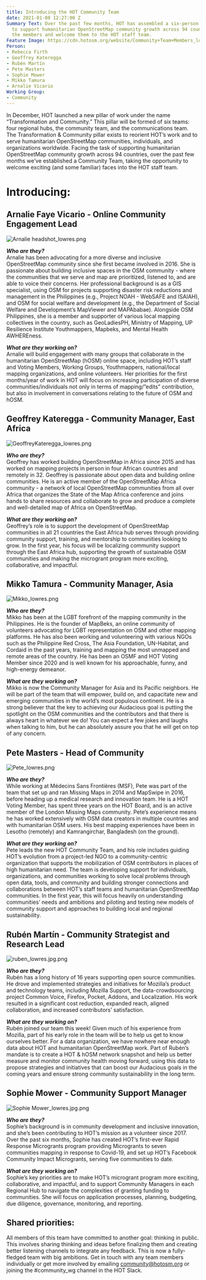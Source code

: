 ```yaml
---
title: Introducing the HOT Community Team
date: 2021-01-08 12:27:00 Z
Summary Text: Over the past few months, HOT has assembled a six-person community team
  to support humanitarian OpenStreetMap community growth across 94 countries. Meet
  the members and welcome them to the HOT staff team.
Feature Image: https://cdn.hotosm.org/website/Community+Team+Members_lowres.png
Person:
- Rebecca Firth
- Geoffrey Kateregga
- Rubén Martín
- Pete Masters
- Sophie Mower
- Mikko Tamura
- Arnalie Vicario
Working Group:
- Community
---
```


In December, HOT launched a new pillar of work under the name “Transformation and Community.” This pillar will be formed of six teams: four regional hubs, the community team, and the communications team. The Transformation & Community pillar exists to reorient HOT’s work and to serve humanitarian OpenStreetMap communities, individuals, and organizations worldwide. Facing the task of supporting humanitarian OpenStreetMap community growth across 94 countries, over the past few months we’ve established a Community Team, taking the opportunity to welcome exciting (and some familiar) faces into the HOT staff team.

# Introducing:

## Arnalie Faye Vicario - Online Community Engagement Lead
![Arnalie headshot_lowres.png](https://cdn.hotosm.org/website/Arnalie+headshot_lowres.png)

***Who are they?***\
Arnalie has been advocating for a more diverse and inclusive OpenStreetMap community since she first became involved in 2016. She is passionate about building inclusive spaces in the OSM community - where the communities that we serve and map are prioritized, listened to, and are able to voice their concerns. Her professional background is as a GIS specialist, using OSM for projects supporting disaster risk reductions and management in the Philippines (e.g., Project NOAH - WebSAFE and ISAIAH), and OSM for social welfare and development (e.g., the Department of Social Welfare and Development’s MapViewer and MAPAbabae). Alongside OSM Philippines, she is a member and supporter of various local mapping collectives in the country, such as GeoLadiesPH, Ministry of Mapping, UP Resilience Institute Youthmappers, Mapbeks, and Mental Health AWHEREness. 

***What are they working on?***\
Arnalie will build engagement with many groups that collaborate in the humanitarian OpenStreetMap (hOSM) online space, including HOT’s staff and Voting Members, Working Groups, Youthmappers, national/local mapping organizations, and online volunteers. Her priorities for the first months/year of work in HOT will focus on increasing participation of diverse communities/individuals not only in terms of mapping/”edits” contribution, but also in involvement in conversations relating to the future of OSM and hOSM. 

## Geoffrey Kateregga - Community Manager, East Africa
![GeoffreyKateregga_lowres.png](https://cdn.hotosm.org/website/GeoffreyKateregga_lowres.png)

***Who are they?***\
Geoffrey has worked building OpenStreetMap in Africa since 2015 and has worked on mapping projects in person in four African countries and remotely in 32. Geoffrey is passionate about open data and building online communities. He is an active member of the OpenStreetMap Africa community - a network of local OpenStreetMap communities from all over Africa that organizes the State of the Map Africa conference and joins hands to share resources and collaborate to grow and produce a complete and well-detailed map of Africa on OpenStreetMap.

***What are they working on?***\
Geoffrey’s role is to support the development of OpenStreetMap communities in all 21 countries the East Africa hub serves through providing community support, training, and mentorship to communities looking to grow. In the first year, his focus will be localizing community support through the East Africa hub, supporting the growth of sustainable OSM communities and making the microgrant program more exciting, collaborative, and impactful.

## Mikko Tamura - Community Manager, Asia
![Mikko_lowres.png](https://cdn.hotosm.org/website/Mikko_lowres.png)

***Who are they?***\
Mikko has been at the LGBT forefront of the mapping community in the Philippines. He is the founder of MapBeks, an online community of volunteers advocating for LGBT representation on OSM and other mapping platforms. He has also been working and volunteering with various NGOs such as the Philippine Red Cross, The Asia Foundation, UN-Habitat, and Cordaid in the past years, training and mapping the most unmapped and remote areas of the country. He has been an OSMF and HOT Voting Member since 2020 and is well known for his approachable, funny, and high-energy demeanor.
 
***What are they working on?***\
Mikko is now the Community Manager for Asia and its Pacific neighbors. He will be part of the team that will empower, build on, and capacitate new and emerging communities in the world’s most populous continent. He is a strong believer that the key to achieving our Audacious goal is putting the spotlight on the OSM communities and the contributors and that there is always heart in whatever we do! You can expect a few jokes and laughs when talking to him, but he can absolutely assure you that he will get on top of any concern.

## Pete Masters - Head of Community
![Pete_lowres.png](https://cdn.hotosm.org/website/Pete_lowres.png)

***Who are they?***\
While working at Médecins Sans Frontières (MSF), Pete was part of the team that set up and ran Missing Maps in 2014 and MapSwipe in 2016, before heading up a medical research and innovation team. He is a HOT Voting Member, has spent three years on the HOT Board, and is an active member of the London Missing Maps community. Pete’s experience means he has worked extensively with OSM data creators in multiple countries and with humanitarian OSM users. His best mapping experiences have been in Lesotho (remotely) and Kamrangirchar, Bangladesh (on the ground).

***What are they working on?***\
Pete leads the new HOT Community Team, and his role includes guiding HOT’s evolution from a project-led NGO to a community-centric organization that supports the mobilization of OSM contributors in places of high humanitarian need. The team is developing support for individuals, organizations, and communities working to solve local problems through open data, tools, and community and building stronger connections and collaborations between HOT’s staff teams and humanitarian OpenStreetMap communities. In the first year, this will focus heavily on understanding communities’ needs and ambitions and piloting and testing new models of community support and approaches to building local and regional sustainability.

## Rubén Martín - Community Strategist and Research Lead
![ruben_lowres.jpg.png](https://cdn.hotosm.org/website/ruben_lowres.jpg.png)

***Who are they?***\
Rubén has a long history of 16 years supporting open source communities. He drove and implemented strategies and initiatives for Mozilla’s product and technology teams, including Mozilla Support, the data-crowdsourcing project Common Voice, Firefox, Pocket, Addons, and Localization. His work resulted in a significant cost reduction, expanded reach, aligned collaboration, and increased contributors’ satisfaction.

***What are they working on?***\
Rubén joined our team this week! Given much of his experience from Mozilla, part of his early role in the team will be to help us get to know ourselves better. For a data organization, we have nowhere near enough data about HOT and humanitarian OpenStreetMap work. Part of Rubén’s mandate is to create a HOT & hOSM network snapshot and help us better measure and monitor community health moving forward, using this data to propose strategies and initiatives that can boost our Audacious goals in the coming years and ensure strong community sustainability in the long term.

## Sophie Mower - Community Support Manager
![Sophie Mower_lowres.jpg.png](https://cdn.hotosm.org/website/Sophie+Mower_lowres.jpg.png)

***Who are they?***\
Sophie’s background is in community development and inclusive innovation, and she’s been contributing to HOT’s mission as a volunteer since 2017. Over the past six months, Sophie has created HOT’s first-ever Rapid Response Microgrants program providing Microgrants to seven communities mapping in response to Covid-19, and set up HOT’s Facebook Community Impact Microgrants, serving five communities to date.

***What are they working on?***\
Sophie’s key priorities are to make HOT’s microgrant program more exciting, collaborative, and impactful, and to support Community Managers in each Regional Hub to navigate the complexities of granting funding to communities. She will focus on application processes, planning, budgeting, due diligence, governance, monitoring, and reporting. 

## Shared priorities:
All members of this team have committed to another goal: thinking in public. This involves sharing thinking and ideas before finalizing them and creating better listening channels to integrate any feedback. This is now a fully-fledged team with big ambitions. Get in touch with any team members individually or get more involved by emailing community@hotosm.org or joining the #community_wg channel in the HOT Slack.